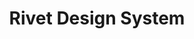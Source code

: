 ---
title: Rivet Design System
description: Enterprise design system for a world-renowned research university
coverImage: https://www.fillmurray.com/1280/640
---